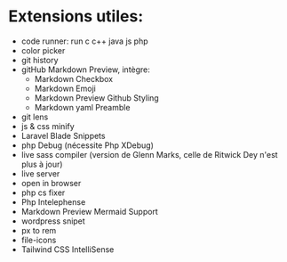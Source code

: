 # Extensions utiles:
- code runner: run c c++ java js php
- color picker
- git history
- gitHub Markdown Preview, intègre:
    - Markdown Checkbox
    - Markdown Emoji
    - Markdown Preview Github Styling
    - Markdown yaml Preamble
- git lens
- js & css minify
- Laravel Blade Snippets
- php Debug (nécessite Php XDebug)
- live sass compiler (version de Glenn Marks, celle de Ritwick Dey n'est plus à jour)
- live server
- open in browser
- php cs fixer
- Php Intelephense
- Markdown Preview Mermaid Support
- wordpress snipet
- px to rem
- file-icons
- Tailwind CSS IntelliSense
